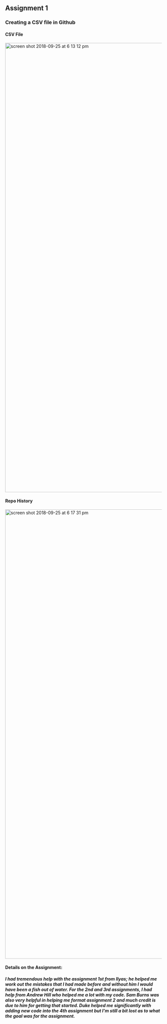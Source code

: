 ## Assignment 1

### Creating a CSV file in Github


#### CSV File
<img width="1440" alt="screen shot 2018-09-25 at 6 13 12 pm" src="https://user-images.githubusercontent.com/41444592/46046619-c1722480-c0ef-11e8-8b80-976409603bf6.png">

#### Repo History
<img width="1440" alt="screen shot 2018-09-25 at 6 17 31 pm" src="https://user-images.githubusercontent.com/41444592/46046620-c1722480-c0ef-11e8-8daa-051cc023d23a.png">

#### Details on the Assignment: 
##### I had tremendous help with the assignment 1st from Ilyas; he helped me work out the mistakes that I had made before and without him I would have been a fish out of water. For the 2nd and 3rd assignments, I had help from Andrew Hill who helped me a lot with my code. Sam Burns was also very helpful in helping me format assignment 2 and much credit is due to him for getting that started.  Duke helped me significantly with adding new code into the 4th assignment but I'm still a bit lost as to what the goal was for the assignment. 
